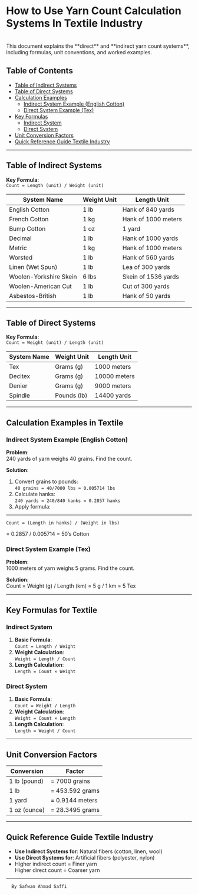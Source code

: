 # How to Use Yarn Count Calculation Systems In Textile Industry
<br>
This document explains the **direct** and **indirect yarn count systems**, including formulas, unit conventions, and worked examples.
<br>


## Table of Contents
- [Table of Indirect Systems](#table-of-indirect-systems)
- [Table of Direct Systems](#table-of-direct-systems)
- [Calculation Examples](#calculation-examples)
  - [Indirect System Example (English Cotton)](#indirect-system-example-english-cotton)
  - [Direct System Example (Tex)](#direct-system-example-tex)
- [Key Formulas](#key-formulas)
  - [Indirect System](#indirect-system)
  - [Direct System](#direct-system)
- [Unit Conversion Factors](#unit-conversion-factors)
- [Quick Reference Guide Textile Industry](#quick-reference-guide-textile-industry)


---

## Table of Indirect Systems
**Key Formula**:  
`Count = Length (unit) / Weight (unit)`

| System Name               | Weight Unit | Length Unit               |
|---------------------------|-------------|---------------------------|
| English Cotton            | 1 lb        | Hank of 840 yards         |
| French Cotton             | 1 kg        | Hank of 1000 meters       |
| Bump Cotton               | 1 oz        | 1 yard                    |
| Decimal                   | 1 lb        | Hank of 1000 yards        |
| Metric                    | 1 kg        | Hank of 1000 meters       |
| Worsted                   | 1 lb        | Hank of 560 yards         |
| Linen (Wet Spun)          | 1 lb        | Lea of 300 yards          |
| Woolen-Yorkshire Skein    | 6 lbs       | Skein of 1536 yards       |
| Woolen-American Cut       | 1 lb        | Cut of 300 yards          |
| Asbestos-British          | 1 lb        | Hank of 50 yards          |

---

## Table of Direct Systems
**Key Formula**:  
`Count = Weight (unit) / Length (unit)`

| System Name   | Weight Unit | Length Unit          |
|---------------|-------------|----------------------|
| Tex           | Grams (g)   | 1000 meters          |
| Decitex       | Grams (g)   | 10000 meters         |
| Denier        | Grams (g)   | 9000 meters          |
| Spindle       | Pounds (lb) | 14400 yards          |

---

## Calculation Examples in Textile

### Indirect System Example (English Cotton)
**Problem**:  
240 yards of yarn weighs 40 grains. Find the count.

**Solution**:
1. Convert grains to pounds:  
   `40 grains = 40/7000 lbs ≈ 0.005714 lbs`
2. Calculate hanks:  
   `240 yards = 240/840 hanks = 0.2857 hanks`
3. Apply formula:  

---
    Count = (Length in hanks) / (Weight in lbs)
= 0.2857 / 0.005714
= 50’s Cotton


### Direct System Example (Tex)
**Problem**:  
1000 meters of yarn weighs 5 grams. Find the count.

**Solution**:  
Count = Weight (g) / Length (km)
= 5 g / 1 km
= 5 Tex



---

## Key Formulas for Textile

### Indirect System
1. **Basic Formula**:  
   `Count = Length / Weight`
2. **Weight Calculation**:  
   `Weight = Length / Count`
3. **Length Calculation**:  
   `Length = Count × Weight`

### Direct System
1. **Basic Formula**:  
   `Count = Weight / Length`
2. **Weight Calculation**:  
   `Weight = Count × Length`
3. **Length Calculation**:  
   `Length = Weight / Count`

---

## Unit Conversion Factors
| Conversion                | Factor                     |
|---------------------------|----------------------------|
| 1 lb (pound)              | = 7000 grains              |
| 1 lb                      | = 453.592 grams            |
| 1 yard                    | = 0.9144 meters            |
| 1 oz (ounce)              | = 28.3495 grams            |

---

## Quick Reference Guide Textile Industry
- **Use Indirect Systems for**: Natural fibers (cotton, linen, wool)
- **Use Direct Systems for**: Artificial fibers (polyester, nylon)
- Higher indirect count = Finer yarn  
  Higher direct count = Coarser yarn

---
      By Safwan Ahmad Saffi
